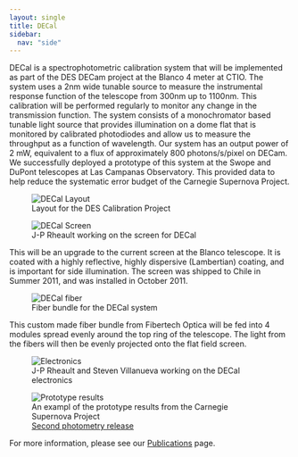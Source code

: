 ```yaml
---
layout: single
title: DECal
sidebar:
  nav: "side"
---
```

DECal is a spectrophotometric calibration system that will be implemented as part of the DES DECam project at the Blanco 4 meter at CTIO. The system uses a 2nm wide tunable source to measure the instrumental response function of the telescope from 300nm up to 1100nm. This calibration will be performed regularly to monitor any change in the transmission function. The system consists of a monochromator based tunable light source that provides illumination on a dome flat that is monitored by calibrated photodiodes and allow us to measure the throughput as a function of wavelength. Our system has an output power of 2 mW, equivalent to a flux of approximately 800 photons/s/pixel on DECam. We successfully deployed a prototype of this system at the Swope and DuPont telescopes at Las Campanas Observatory. This provided data to help reduce the systematic error budget of the Carnegie Supernova Project.

<figure>
  <img src="http://instrumentation.tamu.edu/jekylltest/_site/instruments/assets/DeCal_layout.png" alt="DECal Layout">
  <figcaption>Layout for the DES Calibration Project</figcaption>
</figure>

<figure>
  <img src="http://instrumentation.tamu.edu/jekylltest/_site/instruments/assets/DeCal_Screen.jpg" alt="DECal Screen">
  <figcaption>J-P Rheault working on the screen for DECal</figcaption>
</figure>

This will be an upgrade to the current screen at the Blanco telescope. It is coated with a highly reflective, highly dispersive (Lambertian) coating, and is important for side illumination. The screen was shipped to Chile in Summer 2011, and was installed in October 2011.

<figure>
  <img src="http://instrumentation.tamu.edu/jekylltest/_site/instruments/assets/DeCal_fiber.png" alt="DECal fiber">
  <figcaption>Fiber bundle for the DECal system</figcaption>
</figure>

This custom made fiber bundle from Fibertech Optica will be fed into 4 modules spread evenly around the top ring of the telescope. The light from the fibers will then be evenly projected onto the flat field screen.

<figure>
  <img src="http://instrumentation.tamu.edu/jekylltest/_site/instruments/assets/JP_2.jpg" alt="Electronics">
  <figcaption>J-P Rheault and Steven Villanueva working on the DECal electronics</figcaption>
</figure>

<figure>
  <img src="http://instrumentation.tamu.edu/jekylltest/_site/instruments/assets/DeCal_prototype_results.png" alt="Prototype results">
  <figcaption>An exampl of the prototype results from the Carnegie Supernova Project<br><a href="http://arxiv.org/abs/1108.3108">Second photometry release</a></figcaption>
</figure>

For more information, please see our [Publications](/publications/) page.
